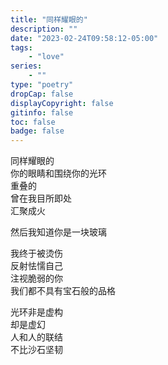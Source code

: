 ```yaml
---
title: "同样耀眼的"
description: ""
date: "2023-02-24T09:58:12-05:00"
tags: 
    - "love"
series: 
    - ""
type: "poetry"
dropCap: false
displayCopyright: false
gitinfo: false
toc: false
badge: false
---
```

同样耀眼的  
你的眼睛和围绕你的光环  
重叠的  
曾在我目所即处  
汇聚成火  

然后我知道你是一块玻璃  

我终于被烫伤  
反射怯懦自己  
注视脆弱的你  
我们都不具有宝石般的品格  

光环非是虚构  
却是虚幻  
人和人的联结  
不比沙石坚韧  
